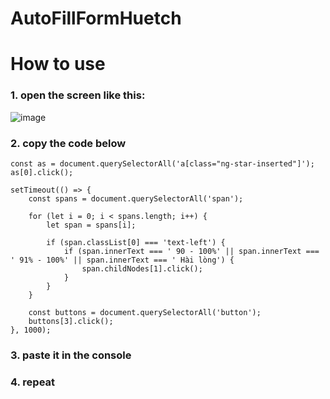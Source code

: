 # AutoFillFormHuetch
 
# How to use

### 1. open the screen like this:
![image](https://github.com/tanhkoi/AutoFillFormHuetch/assets/102349675/f96703ef-88be-4f3b-b18c-463ced998989)

### 2. copy the code below
```
const as = document.querySelectorAll('a[class="ng-star-inserted"]');
as[0].click();

setTimeout(() => {
	const spans = document.querySelectorAll('span');

	for (let i = 0; i < spans.length; i++) {
		let span = spans[i];

		if (span.classList[0] === 'text-left') {
			if (span.innerText === ' 90 - 100%' || span.innerText === ' 91% - 100%' || span.innerText === ' Hài lòng') {
				span.childNodes[1].click();
			}
		}
	}

	const buttons = document.querySelectorAll('button');
	buttons[3].click();
}, 1000);

```
### 3. paste it in the console
### 4. repeat
